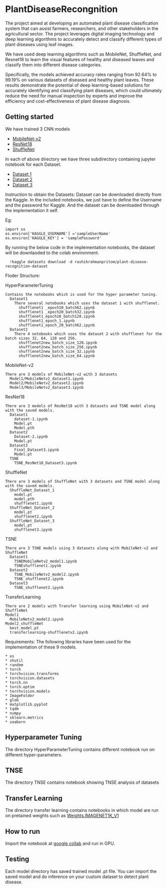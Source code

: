 # PlantDiseaseRecongnition
The project aimed at developing an automated plant disease classification system that can assist farmers, researchers, and other stakeholders in the agricultural sector. The project leverages digital imaging technology and deep learning algorithms to accurately detect and classify different types of plant diseases using leaf images.

We have used deep learning algorithms such as MobileNet, ShuffleNet, and Resnet18 to learn the visual features of healthy and diseased leaves and classify them into different disease categories.

Specifically, the models achieved accuracy rates ranging from 92.64% to 99.19% on various datasets of diseased and healthy plant leaves. These results demonstrate the potential of deep learning-based solutions for accurately identifying and classifying plant diseases, which could ultimately reduce the need for manual inspection by experts and improve the efficiency and cost-effectiveness of plant disease diagnosis.

## Getting started
   We have trained 3 CNN models 
- [MobileNet-v2](https://pytorch.org/hub/pytorch_vision_mobilenet_v2/)
- [ResNet18](https://pytorch.org/hub/pytorch_vision_resnet/)
- [ShuffleNet](https://pytorch.org/hub/pytorch_vision_shufflenet_v2/)

In each of above directory we have three subdirectory containing jupyter notebook for each Dataset.
- [Dataset 1](https://www.kaggle.com/datasets/rashikrahmanpritom/plant-disease-recognition-dataset)
- [Dataset 2](https://www.kaggle.com/datasets/emmarex/plantdisease)
- [Dataset 3](https://www.kaggle.com/datasets/vipoooool/new-plant-diseases-dataset)

Instruction to obtain the Datasets:
    Dataset can be downloaded directly from the Kaggle. In the included notebooks, we just have to define the Username and the password for Kaggle. And the dataset can be downloaded through the implementation it self.
  
  Eg: 
  
    import os
    os.environ['KAGGLE_USERNAME'] ='sampleUserName'
    os.environ['KAGGLE_KEY'] = 'samplePassword'
    
   By running the below code in the implementation notebooks, the dataset will be downlaoded to the colab environment.
   
      !kaggle datasets download -d rashikrahmanpritom/plant-disease-recognition-dataset


Floder Structure:

  HyperParameterTuning
  
    Contains the notebooks which is used for the hyper parameter tuning.
      Dataset1
        There several notebooks which uses the dataset 1 with shufflenet.
          shufflenet1 _epoch10_batch62.ipynb
          shufflenet1 _epoch20_batch32.ipynb
          shufflenet1_epoch10_batch128.ipynb
          shufflenet1_epoch_1.ipynb
          shufflenet1_epoch_20_batch62.ipynb
      Dataset2
        There 4 notebooks which uses the dataset 2 with shufflenet for the batch sizes 32, 64, 128 and 256.
          shufflenet2new_batch_size_128.ipynb
          shufflenet2new_batch_size_256.ipynb
          shufflenet2new_batch_size_32.ipynb
          shufflenet2new_batch_size_64.ipynb
          
  MobileNet-v2
  
    There are 3 models of MobileNet-v2 with 3 datasets
      Model1/MobileNetv2_dataset1.ipynb
      Model2/MobileNetv2_dataset2.ipynb
      Model3/MobileNetv2_dataset3.ipynb

  ResNet18
  
    There are 3 models of ResNet18 with 3 datasets and TSNE model along with the saved models.
      Dataset1
        dataset-1.ipynb
        Model.pt
        Model.pth
      Dataset2
        Dataset-2.ipynb
        Model.pt
      Dataset3
        Final_Dataset3.ipynb
        Model.pt
      TSNE
        TSNE_ResNet18_Dataset3.ipynb
  
  ShuffleNet
  
    There are 3 models of ShuffleNet with 3 datasets and TSNE model along with the saved models.
      ShuffleNet_Dataset_1
        model.pt
        model.pth
        shufflenet1.ipynb
      ShuffleNet_Dataset_2
        model.pt
        shufflenet2.ipynb
      ShuffleNet_Dataset_3
        model.pt
        shufflenet3.ipynb

  TSNE
  
    There are 3 TSNE models using 3 datasets along with MobileNet-v2 and ShuffleNet
      Dataset1
        TSNEMobileNetv2_model1.ipynb
        TSNEshufflenet1.ipynb
      Dataset2
        TSNE_MobileNetv2_model2.ipynb
        TSNE_shufflenet2.ipynb
      Dataset3
        TSNE_shufflenet2.ipynb
  
  TransferLearning
  
    There are 2 models with Transfer learning using MobileNet-v2 and ShuffleNet
    Model1
      MobileNetv2_model2.ipynb
    Model2_shuffleNet
      best_model.pt
      transferlearning-shufflenetv2.ipynb

Requirements: 
  The following libraries have been used for the implementation of these 9 models.
    
    * os
    * shutil
    * random
    * torch
    * torchvision.transforms
    * torchvision.datasets
    * torch.nn
    * torch.optim
    * torchvision.models
    * ImageFolder
    * glob
    * matplotlib.pyplot
    * tqdm
    * numpy
    * sklearn.metrics
    * seaborn


## Hyperparameter Tuning
The directory HyperParameterTuning contains different notebook run on different hyper-parameters.

## TNSE
The directory TNSE contains notebook showing TNSE analysis of datasets

## Transfer Learning
The directory transfer learning contains notebooks in which model are run on pretained weights such as [ Weights.IMAGENET1K_V1](https://pytorch.org/vision/stable/models.html#general-information-on-pre-trained-weights)


## How to run
Import the notebook at [google collab](https://colab.research.google.com/) and run in GPU.

## Testing
Each model directory has saved trained model .pt file. You can import the saved model and do inference on your custom dataset to detect plant disease.
